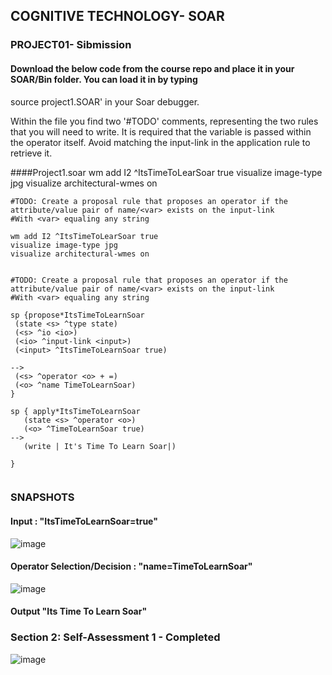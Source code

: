 ## COGNITIVE TECHNOLOGY- SOAR
### PROJECT01- Sibmission
#### Download the below code from the course repo and place it in your SOAR/Bin folder. You can load it in by typing 
source project1.SOAR' in your Soar debugger.

Within the file you find two '#TODO' comments, representing the two rules that you will need to write. It is required that the 
variable is passed within the operator itself. Avoid matching the input-link in the application rule to retrieve it.

####Project1.soar
wm add I2 ^ItsTimeToLearSoar true
visualize image-type jpg
visualize architectural-wmes on

```
#TODO: Create a proposal rule that proposes an operator if the attribute/value pair of name/<var> exists on the input-link
#With <var> equaling any string

wm add I2 ^ItsTimeToLearSoar true
visualize image-type jpg
visualize architectural-wmes on


#TODO: Create a proposal rule that proposes an operator if the attribute/value pair of name/<var> exists on the input-link
#With <var> equaling any string

sp {propose*ItsTimeToLearnSoar
 (state <s> ^type state)
 (<s> ^io <io>)
 (<io> ^input-link <input>)
 (<input> ^ItsTimeToLearnSoar true)

-->
 (<s> ^operator <o> + =)
 (<o> ^name TimeToLearnSoar)
}

sp { apply*ItsTimeToLearnSoar
   (state <s> ^operator <o>)
   (<o> ^TimeToLearnSoar true)
-->
   (write | It's Time To Learn Soar|)

}


```

### SNAPSHOTS
#### Input : "ItsTimeToLearnSoar=true"
![image](https://user-images.githubusercontent.com/13011167/84137780-c9602c80-aa6a-11ea-8dec-47da71dae2f4.png)

#### Operator Selection/Decision : "name=TimeToLearnSoar"
![image](https://user-images.githubusercontent.com/13011167/84137866-ef85cc80-aa6a-11ea-9e57-00e2a3faa814.png)

#### Output "Its Time To Learn Soar"

### Section 2: Self-Assessment 1 - Completed
![image](https://user-images.githubusercontent.com/13011167/84131509-42a75180-aa62-11ea-86a8-fa71624ec91f.png)


